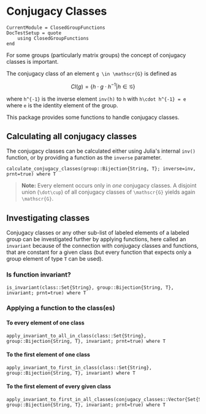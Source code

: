 # Conjugacy Classes

```@meta
CurrentModule = ClosedGroupFunctions
DocTestSetup = quote
    using ClosedGroupFunctions
end
```

For some groups (particularly matrix groups) the concept of conjugacy classes is important. 

The conjugacy class of an element ``g \in \mathscr{G}`` is defined as
```math
Cl(g) = \{h \cdot g \cdot h^{-1} | h \in \mathscr{G}\}
```

where ``h^{-1}`` is the inverse element `inv(h)` to `h` with ``h\cdot h^{-1} = e`` where ``e`` is the identity element of the group.

This package provides some functions to handle conjugacy classes.

## Calculating all conjugacy classes

The conjugacy classes can be calculated either using Julia's internal `inv()` function, or by providing a function as the `inverse` parameter.

```@docs
calculate_conjugacy_classes(group::Bijection{String, T}; inverse=inv, prnt=true) where T
```

> **Note:**
> Every element occurs only in *one* conjugacy classes. A disjoint union (``\dot\cup``) of all conjugacy classes of ``\mathscr{G}`` yields again ``\mathscr{G}``.


## Investigating classes
Conjugacy classes or any other sub-list of labeled elements of a labeled group can be investigated further by applying functions, here called an `invariant` because of the connection with conjugacy classes and functions, that are constant for a given class (but every function that expects only a group element of type `T` can be used).

### Is function invariant?
```@docs
is_invariant(class::Set{String}, group::Bijection{String, T}, invariant; prnt=true) where T
```

### Applying a function to the class(es)
#### To every element of one class
```@docs
apply_invariant_to_all_in_class(class::Set{String}, group::Bijection{String, T}, invariant; prnt=true) where T
```

#### To the first element of one class
```@docs
apply_invariant_to_first_in_class(class::Set{String}, group::Bijection{String, T}, invariant) where T
```

#### To the first element of every given class
```@docs
apply_invariant_to_first_in_all_classes(conjugacy_classes::Vector{Set{String}}, group::Bijection{String, T}, invariant; prnt=true) where T
```